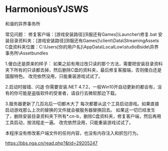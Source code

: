 # HarmoniousYJSWS
和谐的异界事务所

常见问题：
修复客户端：[游戏安装路径]\[B服还有Games]\Launcher\修复.bat
安装目录资料夹：[游戏安装路径]\[B服还有Games]\client\Data\StreamingAssets\
C盘资料夹位置：C:\Users\[你的用户名]\AppData\LocalLow\studioBside\异界事务所\Assetbundles

1.傻白还是原来的样子：
如果之前有用过改只读的那个方法，需要把安装目录资料夹下所有的只读都去掉，然后删除C盘的资料夹，最后修复客服端，否则傻白还是国服特色。
改完依然没用，只能重装游戏试试了。

2.启动时报错、闪退
你需要安装.NET 4.7.2，一般Win10开自动更新的都会有，没有的你可能是盗版软件的受害者，请自行去微软那边下载。

3.服务器更新了几百兆后一切都木大了
每次都要从这个工具启动游戏。如果直接启动游戏那么上次的替换的文件就会被服务器替换回去。
如果这一切已经发生了，删除安装目录资料夹下所有*.cn-b，删除C盘资料夹，修复客户端，然后再用工具启动，按流程走一遍。
改完依然没用，只能重装游戏试试了。

本程序没有修改客户端文件的任何内容，也没有内存注入和抓包行为。

https://bbs.nga.cn/read.php?&tid=29205247
